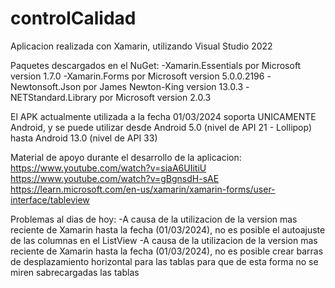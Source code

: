 # controlCalidad
Aplicacion realizada con Xamarin, utilizando Visual Studio 2022

Paquetes descargados en el NuGet:
-Xamarin.Essentials por Microsoft version 1.7.0
-Xamarin.Forms por Microsoft version 5.0.0.2196
-Newtonsoft.Json por James Newton-King version 13.0.3
-NETStandard.Library por Microsoft version 2.0.3

El APK actualmente utilizada a la fecha 01/03/2024 soporta UNICAMENTE Android, y se puede utilizar desde Android 5.0 (nivel de API 21 - Lollipop) hasta Android 13.0 (nivel de API 33)

Material de apoyo durante el desarrollo de la aplicacion:
https://www.youtube.com/watch?v=siaA6UIitiU
https://www.youtube.com/watch?v=gBgnsdH-sAE
https://learn.microsoft.com/en-us/xamarin/xamarin-forms/user-interface/tableview

Problemas al dias de hoy:
-A causa de la utilizacion de la version mas reciente de Xamarin hasta la fecha (01/03/2024), no es posible el autoajuste de las columnas en el ListView
-A causa de la utilizacion de la version mas reciente de Xamarin hasta la fecha (01/03/2024), no es posible crear barras de desplazamiento horizontal para las tablas para que de esta forma no se miren sabrecargadas las tablas

